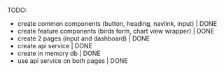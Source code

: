 TODO:

- create common components (button, heading, navlink, input) | DONE
- create feature components (birds form, chart view wrapper) | DONE
- create 2 pages (input and dashboard) | DONE
- create api service | DONE
- create in memory db | DONE
- use api service on both pages | DONE
